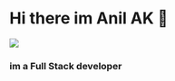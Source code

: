 # Hi there im Anil AK 👋

![](https://komarev.com/ghpvc/?username=anilikarikatti&color=green)

### im a Full Stack developer 

### 
